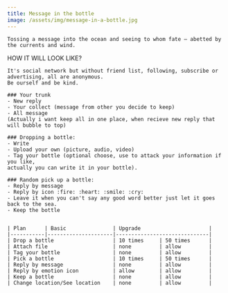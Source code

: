 ```yaml
---
title: Message in the bottle
image: /assets/img/message-in-a-bottle.jpg
---
```


```
Tossing a message into the ocean and seeing to whom fate — abetted by the currents and wind.
```

HOW IT WILL LOOK LIKE?    

```
It's social network but without friend list, following, subscribe or advertising, all are anonymous.
Be ourself and be kind.

### Your trunk
- New reply
- Your collect (message from other you decide to keep)
- All message
(Actually i want keep all in one place, when recieve new reply that will bubble to top)

### Dropping a bottle: 	     
- Write 
- Upload your own (picture, audio, video)
- Tag your bottle (optional choose, use to attack your information if you like, 
actually you can write it in your bottle).

### Random pick up a bottle: 
- Reply by message
- Reply by icon :fire: :heart: :smile: :cry:  
- Leave it when you can't say any good word better just let it goes back to the sea.  
- Keep the bottle 
```

<pre><code>
| Plan      | Basic               | Upgrade                      |
|-----------|---------------------|------------------------------|
| Drop a bottle                   | 10 times     | 50 times      |
| Attach file                     | none         | allow         |
| Tag your bottle                 | none         | allow         |
| Pick a bottle                   | 10 times     | 50 times      |
| Reply by message                | none         | allow         |
| Reply by emotion icon           | allow        | allow         |
| Keep a bottle                   | none         | allow         |
| Change location/See location    | none         | allow         |

</code></pre>
